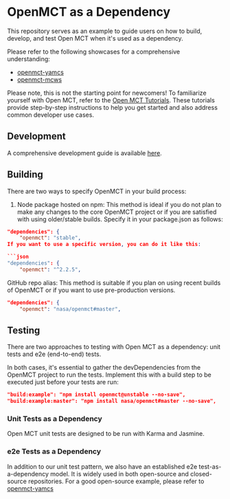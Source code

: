 # OpenMCT as a Dependency

This repository serves as an example to guide users on how to build, develop, and test Open MCT when it's used as a dependency.

Please refer to the following showcases for a comprehensive understanding:

- [openmct-yamcs](https://github.com/akhenry/openmct-yamcs)
- [openmct-mcws](https://github.com/NASA-AMMOS/openmct-mcws)

Please note, this is not the starting point for newcomers! To familiarize yourself with Open MCT, refer to the [Open MCT Tutorials](https://github.com/nasa/openmct-tutorial). These tutorials provide step-by-step instructions to help you get started and also address common developer use cases.

## Development

A comprehensive development guide is available [here](https://github.com/nasa/openmct/blob/master/API.md#developing-applications-with-open-mct).

## Building

There are two ways to specify OpenMCT in your build process:

1. Node package hosted on npm:
   This method is ideal if you do not plan to make any changes to the core OpenMCT project or if you are satisfied with using older/stable builds. Specify it in your package.json as follows:
   
```json
"dependencies": {
    "openmct": "stable",
If you want to use a specific version, you can do it like this:

```json
"dependencies": {
    "openmct": "^2.2.5",
```
GitHub repo alias:
This method is suitable if you plan on using recent builds of OpenMCT or if you want to use pre-production versions.

```json
"dependencies": {
    "openmct": "nasa/openmct#master",
```

## Testing
There are two approaches to testing with Open MCT as a dependency: unit tests and e2e (end-to-end) tests.

In both cases, it's essential to gather the devDependencies from the OpenMCT project to run the tests. Implement this with a build step to be executed just before your tests are run:

```json
"build:example": "npm install openmct@unstable --no-save",
"build:example:master": "npm install nasa/openmct#master --no-save",
```

### Unit Tests as a Dependency
Open MCT unit tests are designed to be run with Karma and Jasmine.

### e2e Tests as a Dependency
In addition to our unit test pattern, we also have an established e2e test-as-a-dependency model. It is widely used in both open-source and closed-source repositories. For a good open-source example, please refer to [openmct-yamcs](https://github.com/akhenry/openmct-yamcs/blob/master/tests/README.md)
